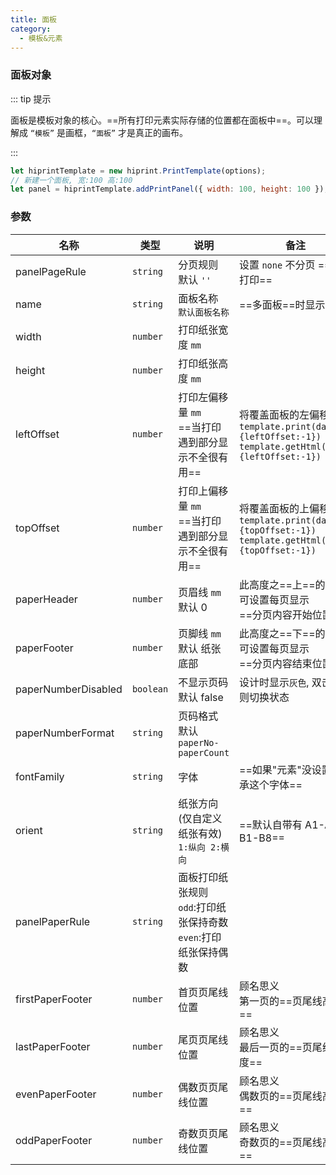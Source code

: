 ```yaml
---
title: 面板
category:
  - 模板&元素
---
```


### 面板对象

::: tip 提示

面板是模板对象的核心。==所有打印元素实际存储的位置都在面板中==。可以理解成 `“模板”` 是画框，`“面板”` 才是真正的画布。

:::

```js
let hiprintTemplate = new hiprint.PrintTemplate(options);
// 新建一个面板, 宽:100 高:100
let panel = hiprintTemplate.addPrintPanel({ width: 100, height: 100 });
```

### 参数

| 名称                | 类型      | 说明                                                                    | 备注                                                                                                       |
| ------------------- | --------- | ----------------------------------------------------------------------- | ---------------------------------------------------------------------------------------------------------- |
| panelPageRule       | `string`  | 分页规则 默认 `''`                                                      | 设置 `none` 不分页 ==小票打印==                                                                            |
| name                | `string`  | 面板名称 `默认面板名称`                                                 | ==多面板==时显示                                                                                           |
| width               | `number`  | 打印纸张宽度 `mm`                                                       |                                                                                                            |
| height              | `number`  | 打印纸张高度 `mm`                                                       |                                                                                                            |
| leftOffset          | `number`  | 打印左偏移量 `mm` <br/> ==当打印遇到部分显示不全很有用==                | 将覆盖面板的左偏移<br/>`template.print(data,{leftOffset:-1})`<br/>`template.getHtml(data,{leftOffset:-1})` |
| topOffset           | `number`  | 打印上偏移量 `mm` <br/> ==当打印遇到部分显示不全很有用==                | 将覆盖面板的上偏移<br/>`template.print(data,{topOffset:-1})`<br/>`template.getHtml(data,{topOffset:-1})`   |
| paperHeader         | `number`  | 页眉线 `mm` 默认 0                                                      | 此高度之==上==的元素, 可设置每页显示 <br/> ==分页内容开始位置==                                            |
| paperFooter         | `number`  | 页脚线 `mm` 默认 纸张底部                                               | 此高度之==下==的元素, 可设置每页显示 <br/> ==分页内容结束位置==                                            |
| paperNumberDisabled | `boolean` | 不显示页码 默认 false                                                   | 设计时显示`灰色`, 双击页码则切换状态                                                                       |
| paperNumberFormat   | `string`  | 页码格式 默认 `paperNo-paperCount`                                      |                                                                                                            |
| fontFamily          | `string`  | 字体                                                                    | ==如果"元素"没设置则继承这个字体==                                                                         |
| orient              | `string`  | 纸张方向(仅自定义纸张有效) <br/> `1:纵向 2:横向`                        | ==默认自带有 A1-A8 B1-B8==                                                                                 |
| panelPaperRule      | `string`  | 面板打印纸张规则<br/>`odd`:打印纸张保持奇数<br/>`even`:打印纸张保持偶数 |                                                                                                            |
| firstPaperFooter    | `number`  | 首页页尾线位置                                                          | 顾名思义<br/>第一页的==页尾线高度==                                                                        |
| lastPaperFooter     | `number`  | 尾页页尾线位置                                                          | 顾名思义<br/>最后一页的==页尾线高度==                                                                      |
| evenPaperFooter     | `number`  | 偶数页页尾线位置                                                        | 顾名思义<br/>偶数页的==页尾线高度==                                                                        |
| oddPaperFooter      | `number`  | 奇数页页尾线位置                                                        | 顾名思义<br/>奇数页的==页尾线高度==                                                                        |
